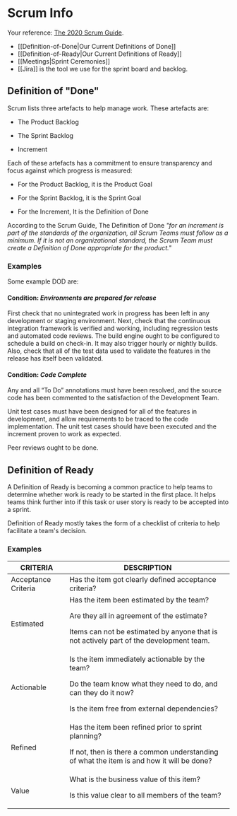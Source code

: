 # Scrum Info

Your reference: [The 2020 Scrum Guide](https://scrumguides.org/scrum-guide.html).

 * [[Definition-of-Done|Our Current Definitions of Done]]
 * [[Definition-of-Ready|Our Current Definitions of Ready]]
 * [[Meetings|Sprint Ceremonies]]
 * [[Jira]] is the tool we use for the sprint board and backlog.

## Definition of "Done"

Scrum lists three artefacts to help manage work. These artefacts are:

 * The Product Backlog

 * The Sprint Backlog

 * Increment

Each of these artefacts has a commitment to ensure transparency and focus against which progress is measured:

 * For the Product Backlog, it is the Product Goal

 * For the Sprint Backlog, it is the Sprint Goal

 * For the Increment, It is the Definition of Done

According to the Scrum Guide, The Definition of Done _"for an increment is part of the standards of the organization, all Scrum Teams must follow as a minimum. If it is not an organizational standard, the Scrum Team must create a Definition of Done appropriate for the product."_

### Examples

Some example DOD are:

#### Condition: _Environments are prepared for release_

First check that no unintegrated work in progress has been left in any development or staging environment. Next, check that the continuous integration framework is verified and working, including regression tests and automated code reviews. The build engine ought to be configured to schedule a build on check-in. It may also trigger hourly or nightly builds. Also, check that all of the test data used to validate the features in the release has itself been validated.

#### Condition: _Code Complete_

Any and all “To Do” annotations must have been resolved, and the source code has been commented to the satisfaction of the Development Team.

Unit test cases must have been designed for all of the features in development, and allow requirements to be traced to the code implementation.  The unit test cases should have been executed and the increment proven to work as expected.

Peer reviews ought to be done.


## Definition of Ready

A Definition of Ready is becoming a common practice to help teams to determine
whether work is ready to be started in the first place. It helps teams think
further into if this task or user story is ready to be accepted into a sprint.

Definition of Ready mostly takes the form of a checklist of criteria to help
facilitate a team's decision.

### Examples

| **CRITERIA** | **DESCRIPTION** |
| --- | --- |
| Acceptance Criteria | Has the item got clearly defined acceptance criteria? |
| Estimated | Has the item been estimated by the team?<p> Are they all in agreement of the estimate?<p>Items can not be estimated by anyone that is not actively part of the development team. |
| Actionable | Is the item immediately actionable by the team?<p> Do the team know what they need to do, and can they do it now?<p>Is the item free from external dependencies? |
| Refined | Has the item been refined prior to sprint planning?<p> If not, then is there a common understanding of what the item is and how it will be done? |
| Value | What is the business value of this item?<p> Is this value clear to all members of the team? |
